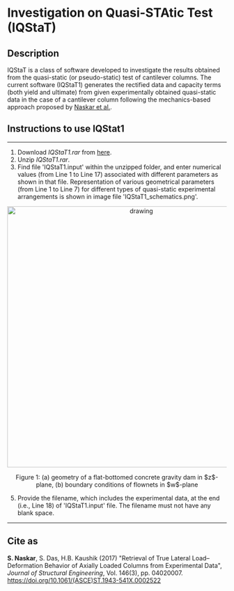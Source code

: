 # Investigation on Quasi-STAtic Test (IQStaT)

## Description
IQStaT is a class of software developed to investigate the results obtained from the quasi-static (or pseudo-static) test of cantilever columns. The current software (IQStaT1) generates the rectified data and capacity terms (both yield and ultimate) from given experimentally obtained quasi-static data in the case of a cantilever column following the mechanics-based approach proposed by <a href="https://doi.org/10.1061/(ASCE)ST.1943-541X.0002522">Naskar et al.</a>.

## Instructions to use IQStat1
---
1. Download *IQStaT1.rar* from <a href="https://github.com/SubhadipN/IQStat/blob/main/IQStaT1.rar">here</a>.
2. Unzip *IQStaT1.rar*.
3. Find file 'IQStaT1.input' within the unzipped folder, and enter numerical values (from Line 1 to Line 17) associated with different parameters as shown in that file. Representation of various geometrical parameters (from Line 1 to Line 7) for different types of quasi-static experimental arrangements is shown in image file 'IQStaT1_schematics.png'.
<p align="center">
    <img align="center" src="https://drive.google.com/uc?export=view&id=18AEgjvi-5OX_SYTfAg_KjDnQ6nDbGKxY" alt="drawing" width="600"/>
</p>
<p align="center"> Figure 1: (a) geometry of a flat-bottomed concrete gravity dam in $z$-plane, (b) boundary conditions of flownets in $w$-plane </p>

5. Provide the filename, which includes the experimental data, at the end (i.e., Line 18) of 'IQStaT1.input' file. The filename must not have any blank space. 
---

## Cite as
**S. Naskar**, S. Das, H.B. Kaushik (2017) "Retrieval of True Lateral Load–Deformation Behavior of Axially Loaded Columns from Experimental Data", *Journal of Structural Engineering*, Vol. 146(3), pp. 04020007. <a href="https://doi.org/10.1061/(ASCE)ST.1943-541X.0002522">https://doi.org/10.1061/(ASCE)ST.1943-541X.0002522</a>
